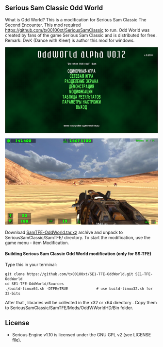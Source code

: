 ## Serious Sam Classic Odd World

What is Odd World?
This is a modification for Serious Sam Classic The Second Encounter. 
This mod required https://github.com/tx00100xt/SeriousSamClassic to run.
Odd World was created by fans of the game Serious Sam Classic and is distributed for free.
Remark:  DwK (Dance with Kleer) is author this mod for windows.

![OW1](https://raw.githubusercontent.com/tx00100xt/SE1-TFE-OddWorld/main/Images/oddworld-1.png)

![OW2](https://raw.githubusercontent.com/tx00100xt/SE1-TFE-OddWorld/main/Images/oddworld-2.png)


Download [SamTFE-OddWorld.tar.xz] archive and unpack to  SeriousSamClassic/SamTFE/ directory.
To start the modification, use the game menu - item Modification.

#### Building Serious Sam Classic Odd World modification (only for SS:TFE)

Type this in your terminal:

```
git clone https://github.com/tx00100xt/SE1-TFE-OddWorld.git SE1-TFE-OddWorld
cd SE1-TFE-OddWorld/Sources
./build-linux64.sh -DTFE=TRUE             # use build-linux32.sh for 32-bits
```
After that , libraries will be collected in the x32 or x64 directory . 
Copy them to SeriousSamClassic/SamTFE/Mods/OddWWorldHD/Bin folder.

License
-------

* Serious Engine v1.10 is licensed under the GNU GPL v2 (see LICENSE file).


[SamTFE-OddWorld.tar.xz]: https://drive.google.com/file/d/1--64DLKgQPY4rTcVtMftPM4eWtaAk6xn/view?usp=sharing "Serious Sam Classic OddWorld Mod"
